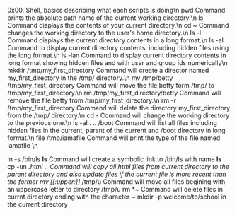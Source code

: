 0x00. Shell, basics describing what each scripts is doing\n
pwd Command prints the absolute path name of the current working directory.\n
ls Command displays the contents of your current directory.\n
cd ~ Command changes the working directory to the user's home directory.\n
ls -l  Command displays the current directory contents in a long format.\n
ls -al  Command to display current directory contents, including hidden files using the long format.\n
ls -lan Command to display current directory contents in long format showing hidden files and with user and group ids numerically\n
mkdiir /tmp/my_first_directory  Command will create a director named my_first_directory in the /tmp/ directory.\n
mv /tmp/betty /tmp/my_first_directory Command will move the file betty form /tmp/ to /tmp/my_first_directory.\n
rm /tmp/my_first_directory/betty Command will remove the file betty from  /tmp/my_first_directory.\n
rm -r /tmp/my_first_directory Command will delete the directory my_first_directory from the /tmp/ directory.\n
cd - Command will change the working directory to the previous one.\n
ls -al . .. /boot Command will list all files including hidden files in the current, parent of the current  and /boot directory in long format.\n
file /tmp/iamafile Command will print the type of the file named iamafile \n

ln -s /bin/ls __ls__ Command will create a symbolic link to /bin/ls with name __ls__
cp -un *.html ..   Command will copy all html files from current directory to the parent directory and also update files if the current file is more recent than the former
mv [[:upper:]]* /tmp/u Command will move all files begining with an uppercase letter to directory /tmp/u
rm *~ Command will delete files in currnt directory ending with the character ~
mkdir -p welcome/to/school in the current directory
